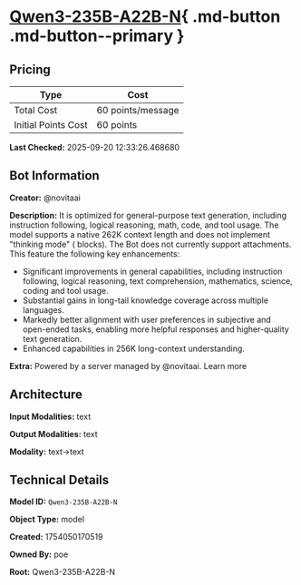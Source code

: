 # [Qwen3-235B-A22B-N](https://poe.com/Qwen3-235B-A22B-N){ .md-button .md-button--primary }

## Pricing

| Type | Cost |
|------|------|
| Total Cost | 60 points/message |
| Initial Points Cost | 60 points |

**Last Checked:** 2025-09-20 12:33:26.468680


## Bot Information

**Creator:** @novitaai

**Description:** It is optimized for general-purpose text generation, including instruction following, logical reasoning, math, code, and tool usage. The model supports a native 262K context length and does not implement "thinking mode" (<think> blocks). The Bot does not currently support attachments.
This feature the following key enhancements:
- Significant improvements in general capabilities, including instruction following, logical reasoning, text comprehension, mathematics, science, coding and tool usage.
- Substantial gains in long-tail knowledge coverage across multiple languages.
- Markedly better alignment with user preferences in subjective and open-ended tasks, enabling more helpful responses and higher-quality text generation.
- Enhanced capabilities in 256K long-context understanding.

**Extra:** Powered by a server managed by @novitaai. Learn more


## Architecture

**Input Modalities:** text

**Output Modalities:** text

**Modality:** text->text


## Technical Details

**Model ID:** `Qwen3-235B-A22B-N`

**Object Type:** model

**Created:** 1754050170519

**Owned By:** poe

**Root:** Qwen3-235B-A22B-N
